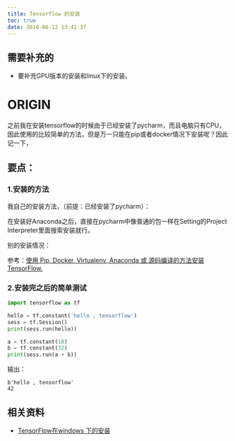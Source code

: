 ```yaml
---
title: Tensorflow 的安装
toc: true
date: 2018-06-12 13:41:37
---
```

## 需要补充的

* 要补充GPU版本的安装和linux下的安装。



# ORIGIN


之前我在安装tensorflow的时候由于已经安装了pycharm，而且电脑只有CPU，因此使用的比较简单的方法，但是万一只能在pip或者docker情况下安装呢？因此记一下，


## 要点：




### 1.安装的方法


我自己的安装方法，（前提：已经安装了pycharm）：

在安装好Anaconda之后，直接在pycharm中像普通的包一样在Setting的Project Interpreter里面搜索安装就行。

别的安装情况：

参考：[使用 Pip, Docker, Virtualenv, Anaconda 或 源码编译的方法安装 TensorFlow.](http://wiki.jikexueyuan.com/project/tensorflow-zh/get_started/os_setup.html)


### 2.安装完之后的简单测试


```python
import tensorflow as tf

hello = tf.constant('hello , tensorflow')
sess = tf.Session()
print(sess.run(hello))

a = tf.constant(10)
b = tf.constant(32)
print(sess.run(a + b))
```

输出：


    b'hello , tensorflow'
    42





## 相关资料

- [TensorFlow在windows 下的安装](https://blog.csdn.net/lxy_2011/article/details/79181990)

